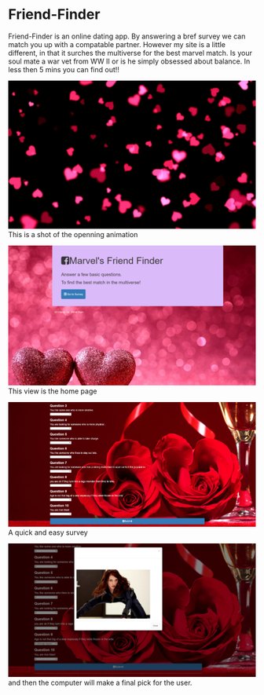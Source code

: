 # Friend-Finder

Friend-Finder is an online dating app.  By answering a bref survey we can match you up with a compatable partner.  However my site is a little different, in that it surches the multiverse for the best marvel match.  Is your soul mate a war vet from WW II or is he simply obsessed about balance.  In less then 5 mins you can find out!!

![Bamazon](opening.PNG)
This is a shot of the openning animation

![Bamazon](home.PNG)
This view is the home page


![Bamazon](survey.PNG)
A quick and easy survey


![Bamazon](finalpick.PNG)
and then the computer will make a final pick for the user.




